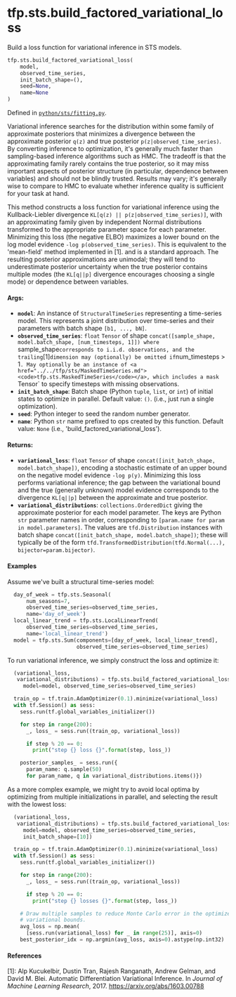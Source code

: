 <div itemscope itemtype="http://developers.google.com/ReferenceObject">
<meta itemprop="name" content="tfp.sts.build_factored_variational_loss" />
<meta itemprop="path" content="Stable" />
</div>

# tfp.sts.build_factored_variational_loss

Build a loss function for variational inference in STS models.

``` python
tfp.sts.build_factored_variational_loss(
    model,
    observed_time_series,
    init_batch_shape=(),
    seed=None,
    name=None
)
```



Defined in [`python/sts/fitting.py`](https://github.com/tensorflow/probability/tree/master/tensorflow_probability/python/sts/fitting.py).

<!-- Placeholder for "Used in" -->

Variational inference searches for the distribution within some family of
approximate posteriors that minimizes a divergence between the approximate
posterior `q(z)` and true posterior `p(z|observed_time_series)`. By converting
inference to optimization, it's generally much faster than sampling-based
inference algorithms such as HMC. The tradeoff is that the approximating
family rarely contains the true posterior, so it may miss important aspects of
posterior structure (in particular, dependence between variables) and should
not be blindly trusted. Results may vary; it's generally wise to compare to
HMC to evaluate whether inference quality is sufficient for your task at hand.

This method constructs a loss function for variational inference using the
Kullback-Liebler divergence `KL[q(z) || p(z|observed_time_series)]`, with an
approximating family given by independent Normal distributions transformed to
the appropriate parameter space for each parameter. Minimizing this loss (the
negative ELBO) maximizes a lower bound on the log model evidence `-log
p(observed_time_series)`. This is equivalent to the 'mean-field' method
implemented in [1]. and is a standard approach. The resulting posterior
approximations are unimodal; they will tend to underestimate posterior
uncertainty when the true posterior contains multiple modes (the `KL[q||p]`
divergence encourages choosing a single mode) or dependence between variables.

#### Args:

* <b>`model`</b>: An instance of `StructuralTimeSeries` representing a
  time-series model. This represents a joint distribution over
  time-series and their parameters with batch shape `[b1, ..., bN]`.
* <b>`observed_time_series`</b>: `float` `Tensor` of shape
  `concat([sample_shape, model.batch_shape, [num_timesteps, 1]]) where
  `sample_shape` corresponds to i.i.d. observations, and the trailing `[1]`
  dimension may (optionally) be omitted if `num_timesteps > 1`. May
  optionally be an instance of <a href="../../tfp/sts/MaskedTimeSeries.md"><code>tfp.sts.MaskedTimeSeries</code></a>, which includes
  a mask `Tensor` to specify timesteps with missing observations.
* <b>`init_batch_shape`</b>: Batch shape (Python `tuple`, `list`, or `int`) of initial
  states to optimize in parallel.
  Default value: `()`. (i.e., just run a single optimization).
* <b>`seed`</b>: Python integer to seed the random number generator.
* <b>`name`</b>: Python `str` name prefixed to ops created by this function.
  Default value: `None` (i.e., 'build_factored_variational_loss').


#### Returns:

* <b>`variational_loss`</b>: `float` `Tensor` of shape
  `concat([init_batch_shape, model.batch_shape])`, encoding a stochastic
  estimate of an upper bound on the negative model evidence `-log p(y)`.
  Minimizing this loss performs variational inference; the gap between the
  variational bound and the true (generally unknown) model evidence
  corresponds to the divergence `KL[q||p]` between the approximate and true
  posterior.
* <b>`variational_distributions`</b>: `collections.OrderedDict` giving
  the approximate posterior for each model parameter. The keys are
  Python `str` parameter names in order, corresponding to
  `[param.name for param in model.parameters]`. The values are
  `tfd.Distribution` instances with batch shape
  `concat([init_batch_shape, model.batch_shape])`; these will typically be
  of the form `tfd.TransformedDistribution(tfd.Normal(...),
  bijector=param.bijector)`.

#### Examples

Assume we've built a structural time-series model:

```python
  day_of_week = tfp.sts.Seasonal(
      num_seasons=7,
      observed_time_series=observed_time_series,
      name='day_of_week')
  local_linear_trend = tfp.sts.LocalLinearTrend(
      observed_time_series=observed_time_series,
      name='local_linear_trend')
  model = tfp.sts.Sum(components=[day_of_week, local_linear_trend],
                      observed_time_series=observed_time_series)
```

To run variational inference, we simply construct the loss and optimize
it:

```python
  (variational_loss,
   variational_distributions) = tfp.sts.build_factored_variational_loss(
     model=model, observed_time_series=observed_time_series)

  train_op = tf.train.AdamOptimizer(0.1).minimize(variational_loss)
  with tf.Session() as sess:
    sess.run(tf.global_variables_initializer())

    for step in range(200):
      _, loss_ = sess.run((train_op, variational_loss))

      if step % 20 == 0:
        print("step {} loss {}".format(step, loss_))

    posterior_samples_ = sess.run({
      param_name: q.sample(50)
      for param_name, q in variational_distributions.items()})
```

As a more complex example, we might try to avoid local optima by optimizing
from multiple initializations in parallel, and selecting the result with the
lowest loss:

```python
  (variational_loss,
   variational_distributions) = tfp.sts.build_factored_variational_loss(
     model=model, observed_time_series=observed_time_series,
     init_batch_shape=[10])

  train_op = tf.train.AdamOptimizer(0.1).minimize(variational_loss)
  with tf.Session() as sess:
    sess.run(tf.global_variables_initializer())

    for step in range(200):
      _, loss_ = sess.run((train_op, variational_loss))

      if step % 20 == 0:
        print("step {} losses {}".format(step, loss_))

    # Draw multiple samples to reduce Monte Carlo error in the optimized
    # variational bounds.
    avg_loss = np.mean(
      [sess.run(variational_loss) for _ in range(25)], axis=0)
    best_posterior_idx = np.argmin(avg_loss, axis=0).astype(np.int32)
```

#### References

[1]: Alp Kucukelbir, Dustin Tran, Rajesh Ranganath, Andrew Gelman, and
     David M. Blei. Automatic Differentiation Variational Inference. In
     _Journal of Machine Learning Research_, 2017.
     https://arxiv.org/abs/1603.00788